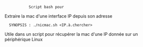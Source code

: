                Script bash pour
Extraire la mac d'une interface IP depuis son adresse

      SYNOPSIS : ./nicmac.sh <IP.à.chercher>

 Utile dans un script pour récupérer la mac d'une IP
          donnée sur un périphérique Linux
